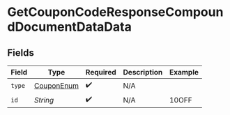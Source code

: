 # GetCouponCodeResponseCompoundDocumentDataData


## Fields

| Field                                               | Type                                                | Required                                            | Description                                         | Example                                             |
| --------------------------------------------------- | --------------------------------------------------- | --------------------------------------------------- | --------------------------------------------------- | --------------------------------------------------- |
| `type`                                              | [CouponEnum](../../models/components/CouponEnum.md) | :heavy_check_mark:                                  | N/A                                                 |                                                     |
| `id`                                                | *String*                                            | :heavy_check_mark:                                  | N/A                                                 | 10OFF                                               |